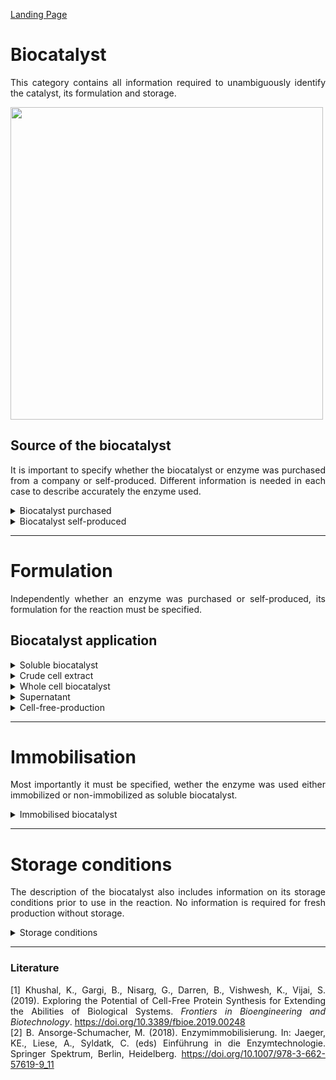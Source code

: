 [Landing Page](/Readme.md)

<div align="justify">

# Biocatalyst

This category contains all information required to unambiguously identify the catalyst, its formulation and storage. 

<img src="https://github.com/StephanM87/Strenda-biocatalysis/assets/106530250/f1460f1a-a2fc-43d7-b8fd-e9049885a33a" width="500">

## Source of the biocatalyst

It is important to specify whether the biocatalyst or enzyme was purchased from a company or self-produced. Different information is needed in each case to describe accurately the enzyme used.

<details> <Summary>Biocatalyst purchased</Summary>

### BiocatalystPurchased

Important information to characterize the biocatalyst and determine its origin.

- __name__
  - Type: string
  - Description: The name of the biocatalyst can be either generic based on the catalyzed reaction, for example, 'lipase' or more specifically by describing the genus and species, such as '_Bacillus amyloliquefaciens_ alpha-amylase'.

- __ec_number__
  - Type: string
  - Description: Numerical classification system that categorizes enzymes based on their biochemical function and reaction mechanism, such as EC 3.1.4.12.
 
- __molecular_weight__
  - Type: posfloat
  - Description: The molecular weight (M<sub>W</sub>) refer to the sum of the atomic weights of the atoms in a molecule and therefore describes the mass of an enzyme. 

- __molecular_weight_unit__
  - Type: string
  - Description: The enzyme size or molar weight is typically expressed in kDa (kilodaltons).

- __catalyzed_reaction__
  - Type: string
  - Description: The reaction catalyzed by the biocatalyst.

- __sequence_amino_acid__
  - Type: string
  - Description: The amino acid sequence of the biocatalyst. The amino acid sequence can be represented in either a three-letter or one-letter code. For instance, "Ala-Ser-Gly" corresponds to the three-letter code, while "ASG" represents the same sequence in the one-letter code. One of the databases commonly used for storing and retrieving amino acid sequences is the UniProt database (https://www.uniprot.org/). UniProt provides extensive information on protein sequences, including their one-letter and three-letter amino acid codes, allowing researchers to access and analyze various protein sequences.
 
- __sequence_DNA__
  - Type: string
  - Description: The DNA sequence of the biocatalyst including any tags and linkers.

- __origin_organism__
  - Type: string
  - Description: The specific species or source from which the enzyme is derived or isolated. It includes information about the genus and species of the organism. However, the cell type from which the biocatalyst is        derived could be bacterial, as well as plant, animal, or other sources. (__if_applicable__)

- __supplier__
  - Type: string
  - Description: Information about the supplier from which the enzyme was purchased. If possible, a reference for the purchased biocatalyst should also be provided.

- __production_organism__
  - Type: string
  - Description: Information about the organism in which the biocatalyst was produced is crucial in the context of heterologous gene expression.

- __posttranslational_modification__
  - Type: string
  - Description: Information about any chemical modifications or alterations that occur to the biocatalyst's protein structure after translation, such as phosphorylation, glycosylation, acetylation,               methylation, ubiquitination and other modifications.

- __purity__
  - Type: float
  - Description: Purity of enzymes typically expressed in percentage (%). It is usually stated as the percentage of the pure enzyme or active component relative to the total mass of the enzyme preparation.

- __purity_specification__
  - Type: string
  - Description: Description of how the purity of the biocatalyst was determined. In case of purchased enzymes, this information is often available from the product specification sheet.

- __formulation__
  - Type: string
  - Description: Depending on the formulation, the biocatalyst can exist either in a dissolved state within a solvent or as a solid powder. It defines the physical state in which the biocatalyst is used. Additional information regarding the application or formulation in the experiment should be entered in the next subcategory.

</details>

<details> <Summary>Biocatalyst self-produced</Summary>

### BiocatalystSelfProduced

Important information to characterize the biocatalyst and to describe it clearly.

- __name__
  - Type: string
  - Description: The name of the biocatalyst can be either generic based on the catalyzed reaction, for example, 'lipase' or more specifically by describing the genus and species, such as '_Bacillus amyloliquefaciens_ alpha-amylase'.

- __ec_number__
  - Type: string
  - Description: Numerical classification system that categorizes enzymes based on their biochemical function and reaction mechanism, such as EC 3.1.4.12.

- __molecular_weight__
  - Type: posfloat
  - Description: The molecular weight (M<sub>W</sub>) refer to the sum of the atomic weights of the atoms in a molecule and therefore describes the mass of an enzyme. 

- __molecular_weight_unit__
  - Type: string
  - Description: The enzyme size or molar weight is typically expressed in kDa (kilodaltons).

- __catalyzed_reaction__
  - Type: string
  - Description: The reaction catalyzed by the biocatalyst.

- __sequence_amino_acid__
  - Type: string
  - Description: The amino acid sequence of the biocatalyst. The amino acid sequence can be represented in either a three-letter or one-letter code. For instance, "Ala-Ser-Gly" corresponds to the three-letter code, while "ASG" represents the same sequence in the one-letter code. One of the databases commonly used for storing and retrieving amino acid sequences is the UniProt database (https://www.uniprot.org/). UniProt provides extensive information on protein sequences, including their one-letter and three-letter amino acid codes, allowing researchers to access and analyze various protein sequences.
 
- __sequence_DNA__
  - Type: string
  - Description: The DNA sequence of the biocatalyst including any tags and linkers.
 
- __sequence_plasmid__
  - Type: string
  - Description: The DNA sequence of the plasmid used to produce the biocatalyst. The sequence can be provided in plain text or as a database ID.
 
- __plasmid_specifications__
  - Type: string
  - Description: All DNA sequence changes (e.g. codon optimization for _E. coli_, insertion of affinity tags, sequence truncation, etc.) should be provided.

- __origin_organism__
  - Type: string
  - Description: The specific species or source from which the enzyme is derived or isolated. It includes information about the genus and species of the organism. (__if_applicable__)

- __production_organism__
  - Type: string
  - Description: Information about the organism in which the biocatalyst was produced is crucial in the context of heterologous gene expression. If the production strain was purchased, more detailed information on the manufacturer and the organism should be provided. 

- __posttranslational_modification__
  - Type: string
  - Description: Information about any chemical modifications or alterations that occur to the biocatalyst's protein structure after translation, such as phosphorylation, glycosylation, acetylation,               methylation, ubiquitination and other modifications.

- __purity__
  - Type: float
  - Description: Purity of enzymes typically expressed in percentage (%). It is usually stated as the percentage of the pure enzyme or active component relative to the total mass of the enzyme preparation.

- __purity_specification__
  - Type: string
  - Description: The choice of method for the purity determination depends on the type of enzyme and the available resources and may include gel electrophoresis, HPLC, ELISA, Western blotting, etc.

- __purification_method__
  - Type: string
  - Description: The choice of purification methods is diverse and can impact the enzyme, with possible methods including chromatographic techniques, precipitation, HPLC, ultrafiltration, dialysis, salt fractionation,      etc.

- __formulation__
  - Type: string
  - Description: Depending on the formulation, the biocatalyst can exist either in a dissolved state within a solvent or as a solid powder. It defines the physical state in which the biocatalyst is used. Additional information regarding the application or formulation in the experiment should be entered in the next subcategory.

<hr>

- __special_treatment__
  - Type: string
  - Description: If there are any other specific methods, procedures, characteristics or aspects related to the biocatalyst that are important for reproducibility and are not described by the aforementioned metadata,       they should be explained here.

</details>

<hr>

# Formulation

Independently whether an enzyme was purchased or self-produced, its formulation for the reaction must be specified.

## Biocatalyst application

<details> <Summary>Soluble biocatalyst</Summary>

### SolubleBiocatalyst

The soluble enzyme refers to purified enzyme.

- __concentration__
  - Type: posfloat
  - Description: Concentration of the biocatalyst.
 
- __concentration_unit__
  - Type: string
  - Description: Concentration of the biocatalyst is typically expressed in g/L (grams per liter).

- __concentration_determination_method__
  - Type: string
  - Description: It is important to specify the method used for concentration determination. There are various methods available for the determination of the enzyme concentration in solution e.g., the Bradford method, Lowry method, UV absorption, activity assays, ELISA, etc.

- __activity__
  - Type: float
  - Description: The activity of the biocatalyst can be expressed either as volumetric activity, which considers the total activity of the enzyme in the solution, or as specific activity, which takes into account the       enzyme's purity and indicates the activity of an enzyme per unit of enzyme protein or enzyme mass. If the biocatalyst has been purchased, it is advisable to look up more precise information (e.g. via an SOP)            regarding the activities specified by the manufacturer, as these may differ from the values determined by yourself (different activity assays can lead to different activity values). In addition, the loss of activity of the biocatalyst over the storage period should be taken into account.

- __activity_unit__
  - Type: string
  - Description: The enzyme's activity can be expressed either as specific activity [U/mg] (Units per milligram) or as volumetric activity [U/mL] (Units per milliliter) or as k<sub>cat</sub> [time<sup>-1</sup>] (catalytic const. or turnover number).

- __activity_determination_method__
  - Type: string
  - Description: Enzyme activity can be measured in various ways, including spectrophotometrically, colorimetrically, fluorometrically, assays and using biosensors, etc.

- __formulation__
  - Type: string
  - Description: Depending on the formulation, the biocatalyst can be applied dissolved in a solvent or as a dried powder. It defines the physical state in which the biocatalyst is applied in the reaction.
 
<hr>

- __special_treatment__
  - Type: string
  - Description: If there are any other specific methods, procedures, characteristics or aspects related to the biocatalyst that are important for reproducibility and are not described by the aforementioned metadata,       they should be explained here.
  
</details>

<details> <Summary>Crude cell extract</Summary>
  
### CrudeCellExtract

- __cell_disruption_process__
  - Type: string
  - Description: Cell disruption processes and methods include various techniques such as mechanical disruption (e.g., grinding, homogenization, ultrasonication, french press), chemical disruption (e.g., detergents, enzymes), physical techniques (e.g., electroporation, high-pressure homogenization, thermal treatment) to break cell walls and release cell contents.

- __concentration__
  - Type: posfloat
  - Description: Concentration of the biocatalyst.
 
- __concentration_unit__
  - Type: string
  - Description: Concentration of the biocatalyst is typically expressed in g/L (grams per liter).

- __concentration_determination_method__
  - Type: string
  - Description: It is important to specify the type of concentration determination. There are numerous methods available to determine protein content, yet only a few are suitable for estimating or determining the protein content of the target protein within a mixture. Some of these methods include activity assays or the Western blotting technique, which relies on prior SDS-PAGE and antibody binding for detection.

 
 <hr>

- __special_treatment__
  - Type: string
  - Description: If there are any other specific methods, procedures, characteristics or aspects related to the biocatalyst that are important for reproducibility and are not described by the aforementioned metadata,       they should be explained here.

</details>

<details> <Summary>Whole cell biocatalyst</Summary>

### WholeCellBiocatalyst

- __harvesting_method__
  - Type: string
  - Description: In biotechnological processes, there are various methods for harvesting cells, including centrifugation, filtration, precipitation, etc.
 
- __concentration__
  - Type: posfloat
  - Description: In the case of whole-cell catalysts, the cell concentration or cell mass is commonly used as a measure.
 
- __concentration_unit__
  - Type: string
  - Description: In case of lyophilized cells, the quantity of lyophilized cells can be specified in g (grams) or kg (kilograms). If wet cells are used, the cell concentration can be indicated in cells/mL (cells per milliliter) or cells/g (cells per gram) of wet cell weight. Other common indications of the concentration of wet cells as biocatalysts are the cell concentration in g/L (grams per liter) or OD (optical density).

- __concentration_determination_method__
  - Type: string
  - Description: Specify the method for cell number per cell weight determination (e.g., flow cytometry, weight of dry biomass, spectrophotometry).
 
- __formulation__
  - Type: string
  - Description: When applying a whole cell biocatalyst, there are various options. Cultivated cells can be lyophilized or used as wet cells after separation from the medium.

 <hr>

- __special_treatment__
  - Type: string
  - Description: If there are any other specific methods, procedures, characteristics or aspects related to the biocatalyst that are important for reproducibility and are not described by the aforementioned metadata,       they should be explained here.

</details>

<details> <Summary>Supernatant</Summary>

### Supernatant

- __separation_method__
  - Type: string
  - Description: There are various methods to separate the supernatant from the cells, common methods include centrifugation, filtration, sedimentation, etc.

- __concentration__
  - Type: posfloat
  - Description: Concentration of the biocatalyst.
 
- __concentration_unit__
  - Type: string
  - Description: Concentration of the biocatalyst is typically expressed in g/L (grams per liter).

- __concentration_determination_method__
  - Type: string
  - Description: It is important to specify the type of concentration determination. There are numerous methods available to determine protein content, yet only a few are suitable for estimating or determining the protein content of the target protein within a mixture. Some of these methods include activity assays or the Western blotting technique, which relies on prior SDS-PAGE and antibody binding for detection.
 
 <hr>

- __special_treatment__
  - Type: string
  - Description: If there are any other specific methods, procedures, characteristics or aspects related to the biocatalyst that are important for reproducibility and are not described by the aforementioned metadata,       they should be explained here.

</details>

<details> <Summary>Cell-free-production</Summary>

### CellFreeProduction

Cell-free enzyme production or gene expression refers to a process where the synthesis of the biocatalyst occurs outside of living cells. This technique involves extracting cellular components, such as ribosomes, DNA, RNA, and other necessary cellular machinery, and using them in a controlled environment (usually in vitro) to produce proteins or enzymes. For further information see, e.g. [Khambhati _et al._<sup>1</sup>]( https://doi.org/10.3389/fbioe.2019.00248).

- __source_of_cellfree_extract__
  - Type: string
  - Description: Specifiy the organism or cell type from which the cell-free extract is derived (e.g., by describing the genus and species). These could be bacterial, plant, animal, or another sources. If available, reference can be made to an appropriate database entry.
 
- __concentration__
  - Type: posfloat
  - Description: Concentration of the biocatalyst.
 
- __concentration_unit__
  - Type: string
  - Description: Concentration of the biocatalyst is typically expressed in g/L (grams per liter).

- __concentration_determination_method__
  - Type: string
  - Description: It is important to specify the type of concentration determination. There are numerous methods available to determine protein content, yet only a few are suitable for estimating or determining the protein content of the target protein within a mixture. Some of these methods include activity assays or the Western blotting technique, which relies on prior SDS-PAGE and antibody binding for detection.
 
<hr>

- __special_treatment__
  - Type: string
  - Description: If there are any other specific methods, procedures, characteristics or aspects related to the biocatalyst that are important for reproducibility and are not described by the aforementioned metadata,       they should be explained here.

</details>

<hr>

# Immobilisation

Most importantly it must be specified, wether the enzyme was used either immobilized or non-immobilized as soluble biocatalyst.

<details> <Summary>Immobilised biocatalyst</Summary>

### Immobilised biocatalyst

- __biocatalyst__
  - Type: string
  - Description: When it comes to the immobilization method, it is also important to mention how the biocatalyst to be immobilized is present (for example, as a purified enzyme, or as a crude cell extract, etc.).

- __immobilisation_chemistry__
  - Type: string
  - Description: This aspect denotes the specific chemical methods or techniques used to attach the enzymes onto the chosen base material. Different immobilization chemistries involve various covalent or non-covalent       bonding strategies, including crosslinking, adsorption, covalent bonding, encapsulation, specific binding via (affinity)tag, or entrapment.

- __carrier_material__
  - Type: string
  - Despription: If a support material, base, or carrier was utilized, it is necessary to specify the material's name (e.g., gel, membrane, particle) along with the supplier and further product details (__if_applicable__)

- __linkers__
  - Type: string
  - Description: Linkers are chemical compounds used to establish a connection or bridge between the enzymes and the carrier material. These linkers play a vital role in stabilizing the immobilized enzymes and can           influence the efficiency and functionality of the immobilization process. They facilitate binding between the enzymes and the carrier material, promoting a stable and active biocatalyst structure. Common and            widespread linkers are spacer molecules, crosslinkers, avidin-biotin or silane coupling agents. (__if_applicable__)

- __immobilisation_method__
  - Type: string
  - Description: Specify further details regarding the immobilisation method of the enzyme. For a comprehensive report around the technical key data of the immobilization process or method, see literature for further              information, e.g. [Ansorge-Schumacher<sup>2</sup>](https://doi.org/10.1007/978-3-662-57619-9_11). 

- __purification_method__
  - Type: string
  - Description: The purification methods can vary depending on whether it involves whole cells or free enzymes. In the case of whole cells, methods such as centrifugation, filtration, or flow cytometry can be              employed. In the case of free enzymes, methods like cell lysis, filtration, chromatography, and precipitation, among others, may be used.

- __concentration__
  - Type: posfloat
  - Description: Concentration of the biocatalyst or the whole cells on the immobilised phase.
 
- __concentration_unit__
  - Type: string
  - Description: For immobilized enzymes, the concentration is often quantified in terms of enzyme activity per volume (e.g., units per milliliter, U/mL) or weight measurements such as milligrams or grams per liter (mg/L or g/L). When referring to immobilized cells (not the enzymes themselves), units of cells/mL (cells per milliliter) or cells/g (cells per gram) are commonly utilized.

- __concentration_determination_method__
  - Type: string
  - Description: Various methods are available to determine the concentration of immobilized enzymes or cells. For immobilized enzymes, methods such as protein measurement or enzymatic activity assays can be used. The protein determination can be determined on the carrier material using a BCA test or as a differential measurement using the Bradford method, $\Delta$<sub>280</sub> or also after detachment of the enzyme from the carrier material. An activity measurement is best suited as it provides the activity per gram of immobilized material. For immobilized cells, methods like flow cytometry or biomass measurement are applicable.

<hr>

- __special_treatment__
  - Type: string
  - Description: If there are any other specific methods, procedures, characteristics or aspects related to the biocatalyst that are important for reproducibility and are not described by the aforementioned metadata,       they should be explained here.

</details>


<hr>

# Storage conditions

The description of the biocatalyst also includes information on its storage conditions prior to use in the reaction. No information is required for fresh production without storage.

<details> <Summary>Storage conditions</Summary>

### StorageConditions 

- __temperature__
  - Type: float
  - Description: The temperature at which the reactant is stored.
 
- __temperature_unit__
  - Type: string
  - Description: The temperature can be specified in units such as K, °C, or °F.

- __storage_start__
  - Type: date
  - Description: The date since the biocatalyst has been stored.

- __additives__
  - Type: string
  - Description: Additives for the storage of biocatalyst can include antioxidants, stabilizers, drying agent, or even inert gases (argon, nitrogen), among others.
 
- __drying_method__
  - Type: string
  - Description: For biocatalysts, various drying methods are employed (e.g., freeze-drying, also known as lyophilization, spray-drying, a method that involves atomizing a solution into small particles before drying, or vacuum drying, which removes moisture through low-pressure conditions). (__if_applicable__)

- __removing/rethawing__
  - Type: sting
  - Description: For specific applications, it may be crucial to track how often the biocatalyst has been removed from storage and, if applicable, thawed.

- __thawing_process__
  - Type: string
  - Description: If the biocatalyst needs to be frozen, it is also important to know how this was carried out.

<hr>
 
- __special_treatment__
  - Type: string
  - Description: If there are any other specific characteristics or aspects related to the biocatalyst that are important for reproducibility and are not described by the aforementioned metadata, they should be             explained here.


</details>

<hr>

### Literature

[1] Khushal, K., Gargi, B., Nisarg, G., Darren, B., Vishwesh, K., Vijai, S. (2019). Exploring the Potential of Cell-Free Protein Synthesis for Extending the Abilities of Biological Systems. _Frontiers in Bioengineering and Biotechnology_. https://doi.org/10.3389/fbioe.2019.00248 <br>
[2] B. Ansorge-Schumacher, M. (2018). Enzymimmobilisierung. In: Jaeger, KE., Liese, A., Syldatk, C. (eds) Einführung in die Enzymtechnologie. Springer Spektrum, Berlin, Heidelberg. https://doi.org/10.1007/978-3-662-57619-9_11


</div>

